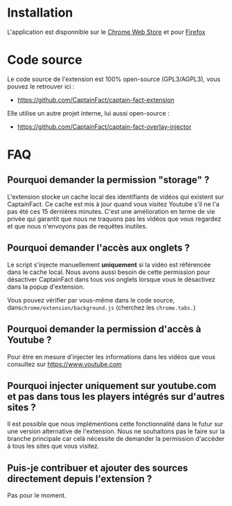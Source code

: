 # Installation

L'application est disponnible sur le
[Chrome Web Store](https://chrome.google.com/webstore/detail/captainfact-beta/fnnhlmbnlbgomamcolcpgncflofhjckm)
et pour [Firefox](https://addons.mozilla.org/en-US/firefox/addon/captainfact/)

# Code source

Le code source de l'extension est 100% open-source (GPL3/AGPL3), vous pouvez le retrouver ici :
* https://github.com/CaptainFact/captain-fact-extension

Elle utilise un autre projet interne, lui aussi open-source :
* https://github.com/CaptainFact/captain-fact-overlay-injector

# FAQ

## Pourquoi demander la permission "storage" ?

L'extension stocke un cache local des identifiants de vidéos qui existent sur CaptainFact. Ce cache est mis à jour
quand vous visitez Youtube s'il ne l'a pas été ces 15 dernières minutes. C'est une amélioration en terme
de vie privée qui garantit que nous ne traquons pas les vidéos que vous regardez et que nous n'envoyons pas de requêtes
inutiles.

## Pourquoi demander l'accès aux onglets ?

Le script s'injecte manuellement **uniquement** si la vidéo est référencée dans le cache local. Nous avons aussi
besoin de cette permission pour désactiver CaptainFact dans tous vos onglets lorsque vous le désactivez dans la popup
d'extension.

Vous pouvez vérifier par vous-même dans le code source,
dans`chrome/extension/background.js` (cherchez les `chrome.tabs.`)

## Pourquoi demander la permission d'accès à Youtube ?

Pour être en mesure d'injecter les informations dans les vidéos que vous consultez sur https://www.youtube.com

## Pourquoi injecter uniquement sur youtube.com et pas dans tous les players intégrés sur d'autres sites ?

Il est possible que nous implémentions cette fonctionnalité dans le futur sur une version alternative de l'extension.
Nous ne souhaitons pas le faire sur la branche principale car celà nécessite de demander la permission d'accéder à
tous les sites que vous visitez.

## Puis-je contribuer et ajouter des sources directement depuis l'extension ?

Pas pour le moment.
